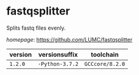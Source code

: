 # fastqsplitter

Splits fastq files evenly.

*homepage*: <https://github.com/LUMC/fastqsplitter>

version | versionsuffix | toolchain
--------|---------------|----------
``1.2.0`` | ``-Python-3.7.2`` | ``GCCcore/8.2.0``
